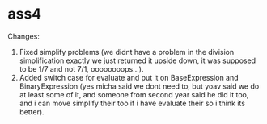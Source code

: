 # ass4
Changes:
1) Fixed simplify problems (we didnt have a problem in the division simplification exactly we just returned it upside down, it was supposed to be 1/7 and not 7/1, oooooooops...).
2) Added switch case for evaluate and put it on BaseExpression and BinaryExpression (yes micha said we dont need to, but yoav said we do at least some of it, and someone from second year said he did it too, and i can move simplify their too if i have evaluate their so i think its better).

